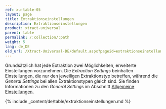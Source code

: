 ```yaml
---
ref: xu-table-05
layout: page
title: Extraktionseinstellungen
description: Extraktionseinstellungen
product: xtract-universal
parent: table
permalink: /:collection/:path
weight: 5
lang: de_DE
old_url: /Xtract-Universal-DE/default.aspx?pageid=extraktionseinstellungen
---
```


Grundsätzlich hat jede Extraktion zwei Möglichkeiten, erweiterte Einstellungen vorzunehmen. Die *Extraction Settings* beinhalten Einstellungen, die nur den jeweiligen Extraktionstyp betreffen, während die *General Settings* bei allen Extraktionstypen gleich sind. Sie finden Informationen zu den *General Settings* im Abschnitt [Allgemeine Einstellungen](../fortgeschrittene-techniken/allgemeine-einstellungen). 

{% include _content/de/table/extraktionseinstellungen.md  %}
